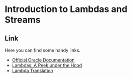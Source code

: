 # Introduction to Lambdas and Streams

## Link
Here you can find some handy links.
- [Official Oracle Documentation](https://docs.oracle.com/javase/tutorial/java/javaOO/lambdaexpressions.html)
- [Lambdas: A Peek under the Hood](https://www.youtube.com/watch?v=MLksirK9nnE)
- [Lambda Translation](http://cr.openjdk.java.net/~briangoetz/lambda/lambda-translation.html)